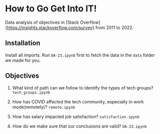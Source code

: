 # How to Go Get Into IT!

Data analysis of objectives in [Stack Overflow]{https://insights.stackoverflow.com/survey} from 2011 to 2022.

## Installation

Install all imports.
Run `DA-23.ipynb` first to fetch the data in the `data` folder we made for you.


## Objectives

1. What kind of path can we follow to identify the types of tech groups?
`tech_groups.ipynb`

2. How has COVID affected the tech community, especially in work mode(remotely)?
`remote.ipynb`

3. How has salary impacted job satisfaction?
`satisfaction.ipynb`

4. How do we make sure that our conclusions are valid?
`DA-23.ipynb`
